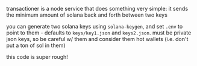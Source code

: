 transactioner is a node service that does something very simple: it sends the minimum amount of solana back and forth between two keys

you can generate two solana keys using `solana-keygen`, and set `.env` to point to them - defaults to `keys/key1.json` and `keys2.json`. must be private json keys, so be careful w/ them and consider them hot wallets (i.e. don't put a ton of sol in them)

this code is super rough!
